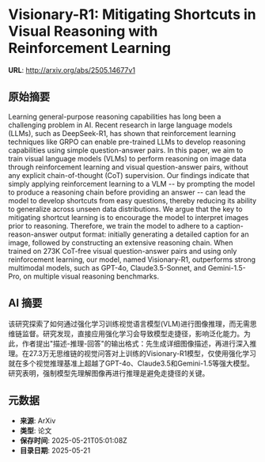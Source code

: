 # Visionary-R1: Mitigating Shortcuts in Visual Reasoning with Reinforcement Learning

**URL**: http://arxiv.org/abs/2505.14677v1

## 原始摘要

Learning general-purpose reasoning capabilities has long been a challenging
problem in AI. Recent research in large language models (LLMs), such as
DeepSeek-R1, has shown that reinforcement learning techniques like GRPO can
enable pre-trained LLMs to develop reasoning capabilities using simple
question-answer pairs. In this paper, we aim to train visual language models
(VLMs) to perform reasoning on image data through reinforcement learning and
visual question-answer pairs, without any explicit chain-of-thought (CoT)
supervision. Our findings indicate that simply applying reinforcement learning
to a VLM -- by prompting the model to produce a reasoning chain before
providing an answer -- can lead the model to develop shortcuts from easy
questions, thereby reducing its ability to generalize across unseen data
distributions. We argue that the key to mitigating shortcut learning is to
encourage the model to interpret images prior to reasoning. Therefore, we train
the model to adhere to a caption-reason-answer output format: initially
generating a detailed caption for an image, followed by constructing an
extensive reasoning chain. When trained on 273K CoT-free visual question-answer
pairs and using only reinforcement learning, our model, named Visionary-R1,
outperforms strong multimodal models, such as GPT-4o, Claude3.5-Sonnet, and
Gemini-1.5-Pro, on multiple visual reasoning benchmarks.


## AI 摘要

该研究探索了如何通过强化学习训练视觉语言模型(VLM)进行图像推理，而无需思维链监督。研究发现，直接应用强化学习会导致模型走捷径，影响泛化能力。为此，作者提出"描述-推理-回答"的输出格式：先生成详细图像描述，再进行深入推理。在27.3万无思维链的视觉问答对上训练的Visionary-R1模型，仅使用强化学习就在多个视觉推理基准上超越了GPT-4o、Claude3.5和Gemini-1.5等强大模型。研究表明，强制模型先理解图像再进行推理是避免走捷径的关键。

## 元数据

- **来源**: ArXiv
- **类型**: 论文
- **保存时间**: 2025-05-21T05:01:08Z
- **目录日期**: 2025-05-21
